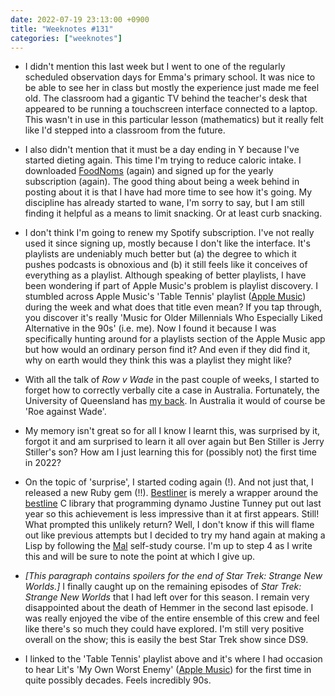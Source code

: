 ```yaml
---
date: 2022-07-19 23:13:00 +0900
title: "Weeknotes #131"
categories: ["weeknotes"]
---
```


- I didn't mention this last week but I went to one of the regularly scheduled observation days for Emma's primary school. It was nice to be able to see her in class but mostly the experience just made me feel old. The classroom had a gigantic TV behind the teacher's desk that appeared to be running a touchscreen interface connected to a laptop. This wasn't in use in this particular lesson (mathematics) but it really felt like I'd stepped into a classroom from the future.

- I also didn't mention that it must be a day ending in Y because I've started dieting again. This time I'm trying to reduce caloric intake. I downloaded [FoodNoms](https://foodnoms.com/) (again) and signed up for the yearly subscription (again). The good thing about being a week behind in posting about it is that I have had more time to see how it's going. My discipline has already started to wane, I'm sorry to say, but I am still finding it helpful as a means to limit snacking. Or at least curb snacking.

- I don't think I'm going to renew my Spotify subscription. I've not really used it since signing up, mostly because I don't like the interface. It's playlists are undeniably much better but (a) the degree to which it pushes podcasts is obnoxious and (b) it still feels like it conceives of everything as a playlist. Although speaking of better playlists, I have been wondering if part of Apple Music's problem is playlist discovery. I stumbled across Apple Music's 'Table Tennis' playlist ([Apple Music](https://music.apple.com/us/playlist/table-tennis/pl.587d29d68e0d43f595cec01085cb8ce9)) during the week and what does that title even mean? If you tap through, you discover it's really 'Music for Older Millennials Who Especially Liked Alternative in the 90s' (i.e. me). Now I found it because I was specifically hunting around for a playlists section of the Apple Music app but how would an ordinary person find it? And even if they did find it, why on earth would they think this was a playlist they might like?

- With all the talk of _Row v Wade_ in the past couple of weeks, I started to forget how to correctly verbally cite a case in Australia. Fortunately, the University of Queensland has [my back](https://web.library.uq.edu.au/node/4368/6). In Australia it would of course be 'Roe against Wade'.

- My memory isn't great so for all I know I learnt this, was surprised by it, forgot it and am surprised to learn it all over again but Ben Stiller is Jerry Stiller's son? How am I just learning this for (possibly not) the first time in 2022?

- On the topic of 'surprise', I started coding again (!). And not just that, I released a new Ruby gem (!!). [Bestliner](https://github.com/pyrmont/bestliner) is merely a wrapper around the [bestline](https://github.com/jart/bestline) C library that programming dynamo Justine Tunney put out last year so this achievement is less impressive than it at first appears. Still! What prompted this unlikely return? Well, I don't know if this will flame out like previous attempts but I decided to try my hand again at making a Lisp by following the [Mal](https://github.com/kanaka/mal) self-study course. I'm up to step 4 as I write this and will be sure to note the point at which I give up.

- _[This paragraph contains spoilers for the end of _Star Trek: Strange New Worlds_.]_ I finally caught up on the remaining episodes of _Star Trek: Strange New Worlds_ that I had left over for this season. I remain very disappointed about the death of Hemmer in the second last episode. I was really enjoyed the vibe of the entire ensemble of this crew and feel like there's so much they could have explored. I'm still very positive overall on the show; this is easily the best Star Trek show since DS9.

- I linked to the 'Table Tennis' playlist above and it's where I had occasion to hear Lit's 'My Own Worst Enemy' ([Apple Music](https://music.apple.com/us/album/my-own-worst-enemy/258611802?i=258611995)) for the first time in quite possibly decades. Feels incredibly 90s.
